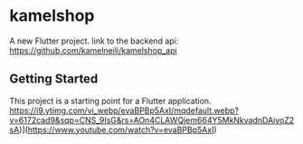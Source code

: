 # kamelshop

A new Flutter project.
link to the backend api:
https://github.com/kamelneili/kamelshop_api

## Getting Started

This project is a starting point for a Flutter application.
https://i9.ytimg.com/vi_webp/evaBPBp5AxI/mqdefault.webp?v=6172cad9&sqp=CNS_9IsG&rs=AOn4CLAWQjem664Y5MkNkvadnDAjyoZ2sA)](https://www.youtube.com/watch?v=evaBPBp5AxI)
